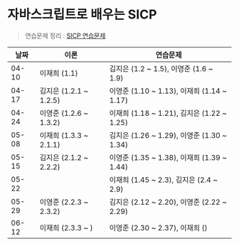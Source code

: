 # 자바스크립트로 배우는 SICP

> 연습문제 정리 : [SICP 연습문제](https://thewhaletakesyou.notion.site/a765922611b4446ab653a48d15ec04ae?v=8b94f20cf5494781864bc452bb1fadac)

| 날짜  | 이론                   | 연습문제                                   |
| ----- | ---------------------- | ------------------------------------------ |
| 04-10 | 이재희 (1.1)           | 김지은 (1.2 ~ 1.5), 이영준 (1.6 ~ 1.9)     |
| 04-17 | 김지은 (1.2.1 ~ 1.2.5) | 이영준 (1.10 ~ 1.13), 이재희 (1.14 ~ 1.17) |
| 04-24 | 이영준 (1.2.6 ~ 1.3.2) | 이재희 (1.18 ~ 1.21), 김지은 (1.22 ~ 1.25) |
| 05-08 | 이재희 (1.3.3 ~ 2.1.1) | 김지은 (1.26 ~ 1.29), 이영준 (1.30 ~ 1.34) |
| 05-15 | 김지은 (2.1.2 ~ 2.2.2) | 이영준 (1.35 ~ 1.38), 이재희 (1.39 ~ 1.44) |
| 05-22 |                        | 이재희 (1.45 ~ 2.3), 김지은 (2.4 ~ 2.9)    |
| 05-29 | 이영준 (2.2.3 ~ 2.3.2) | 김지은 (2.12 ~ 2.20), 이영준 (2.22 ~ 2.29) |
| 06-12 | 이재희 (2.3.3 ~ )      | 이영준 (2.30 ~ 2.37), 이재희 ()            |
